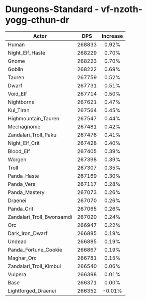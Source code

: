 # Dungeons-Standard - vf-nzoth-yogg-cthun-dr
| Actor | DPS | Increase |
|---|:---:|:---:|
|Human|268833|0.92%|
|Night_Elf_Haste|268229|0.70%|
|Gnome|268223|0.70%|
|Goblin|268222|0.69%|
|Tauren|267759|0.52%|
|Dwarf|267731|0.51%|
|Void_Elf|267714|0.50%|
|Nightborne|267621|0.47%|
|Kul_Tiran|267564|0.45%|
|Highmountain_Tauren|267547|0.44%|
|Mechagnome|267481|0.42%|
|Zandalari_Troll_Paku|267476|0.41%|
|Night_Elf_Crit|267428|0.40%|
|Blood_Elf|267405|0.39%|
|Worgen|267398|0.39%|
|Troll|267307|0.35%|
|Panda_Haste|267169|0.30%|
|Panda_Vers|267117|0.28%|
|Panda_Mastery|267073|0.26%|
|Draenei|267070|0.26%|
|Panda_Crit|267065|0.26%|
|Zandalari_Troll_Bwonsamdi|267020|0.24%|
|Orc|266947|0.22%|
|Dark_Iron_Dwarf|266885|0.19%|
|Undead|266885|0.19%|
|Panda_Fortune_Cookie|266867|0.19%|
|Maghar_Orc|266781|0.15%|
|Zandalari_Troll_Kimbul|266540|0.06%|
|Vulpera|266398|0.01%|
|Base|266371|0.00%|
|Lightforged_Draenei|266352|-0.01%|
